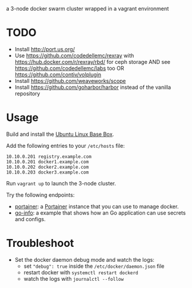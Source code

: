 a 3-node docker swarm cluster wrapped in a vagrant environment

# TODO

* Install http://port.us.org/
* Use https://github.com/codedellemc/rexray with https://hub.docker.com/r/rexray/rbd/ for ceph storage
  AND see https://github.com/codedellemc/labs too
  OR https://github.com/contiv/volplugin
* Install https://github.com/weaveworks/scope
* Install https://github.com/goharbor/harbor instead of the vanilla repository

# Usage

Build and install the [Ubuntu Linux Base Box](https://github.com/rgl/ubuntu-vagrant).

Add the following entries to your `/etc/hosts` file:

```
10.10.0.201 registry.example.com
10.10.0.201 docker1.example.com
10.10.0.202 docker2.example.com
10.10.0.203 docker3.example.com
```

Run `vagrant up` to launch the 3-node cluster.

Try the following endpoints:

* [portainer](http://docker1.example.com:9000): a [Portainer](https://portainer.io/) instance that you can use to manage docker.
* [go-info](http://docker1.example.com:8000): a example that shows how an Go application can use secrets and configs.


# Troubleshoot

* Set the docker daemon debug mode and watch the logs:
  * set `"debug": true` inside the `/etc/docker/daemon.json` file
  * restart docker with `systemctl restart dockerd`
  * watch the logs with `journalctl --follow`
